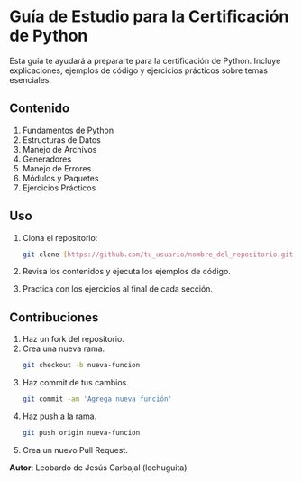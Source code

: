 # Guía de Estudio para la Certificación de Python

Esta guía te ayudará a prepararte para la certificación de Python. Incluye explicaciones, ejemplos de código y ejercicios prácticos sobre temas esenciales.

## Contenido

1. Fundamentos de Python
2. Estructuras de Datos
3. Manejo de Archivos
4. Generadores
5. Manejo de Errores
6. Módulos y Paquetes
7. Ejercicios Prácticos

## Uso

1. Clona el repositorio:
    ```sh
    git clone [https://github.com/tu_usuario/nombre_del_repositorio.git](https://github.com/L3CHUGU1T4/Gu-a-de-Estudio-de-Python)
    ```

2. Revisa los contenidos y ejecuta los ejemplos de código.
3. Practica con los ejercicios al final de cada sección.

## Contribuciones

1. Haz un fork del repositorio.
2. Crea una nueva rama.
    ```sh
    git checkout -b nueva-funcion
    ```
3. Haz commit de tus cambios.
    ```sh
    git commit -am 'Agrega nueva función'
    ```
4. Haz push a la rama.
    ```sh
    git push origin nueva-funcion
    ```
5. Crea un nuevo Pull Request.





**Autor**: Leobardo de Jesús Carbajal (lechuguita)

